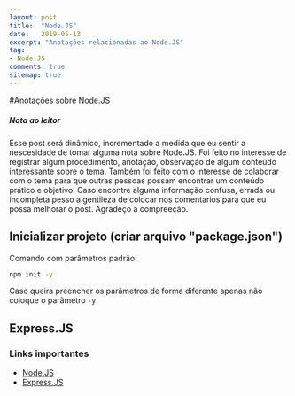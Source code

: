 ```yaml
---
layout: post
title:  "Node.JS"
date:   2019-05-13
excerpt: "Anotações relacionadas ao Node.JS"
tag:
- Node.JS 
comments: true
sitemap: true
---
```


#Anotações sobre Node.JS

##### Nota ao leitor

Esse post será dinâmico, incrementado a medida que eu sentir a nescesidade de tomar alguma nota sobre Node.JS. Foi feito no interesse de registrar algum procedimento, anotação, observação de algum conteúdo interessante sobre o tema. Também foi feito com o interesse de colaborar com o tema para que outras pessoas possam encontrar um conteúdo prático e objetivo.
Caso encontre alguma informação confusa, errada ou incompleta pesso a gentileza de colocar nos comentarios para que eu possa melhorar o post.
Agradeço a compreeção.


## Inicializar projeto (criar arquivo "package.json")

Comando com parâmetros padrão:
``` bash
npm init -y
```
Caso queira preencher os parâmetros de forma diferente apenas não coloque o parâmetro `-y`

## Express.JS



### Links importantes

- [Node.JS](https://nodejs.org)
- [Express.JS](https://expressjs.com/pt-br/)